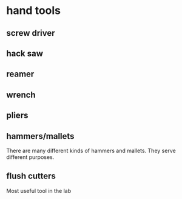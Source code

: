 # hand tools

## screw driver

## hack saw

## reamer

## wrench

## pliers

## hammers/mallets

There are many different kinds of hammers and mallets. They serve different purposes.

## flush cutters

Most useful tool in the lab

